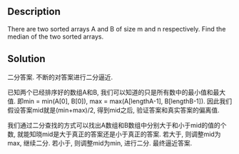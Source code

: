## Description

There are two sorted arrays A and B of size m and n respectively. Find the median of the two sorted arrays.

## Solution

二分答案. 不断的对答案进行二分逼近.

已知两个已经排序好的数组A和B, 我们可以知道的只是所有数中的最小值和最大值. 即min = min(A[0], B[0]), max = max(A[lengthA-1], B[lengthB-1]). 因此我们假设答案mid就是(min+max)/2, 得到mid之后, 验证答案和真实答案的偏离值.

我们通过二分查找的方式可以找出A数组和B数组中分别大于和小于mid的值的个数, 就能知晓mid是大于真正的答案还是小于真正的答案. 若大于, 则调整mid为max, 继续二分. 若小于, 则调整mid为min, 进行二分. 最终逼近答案.
